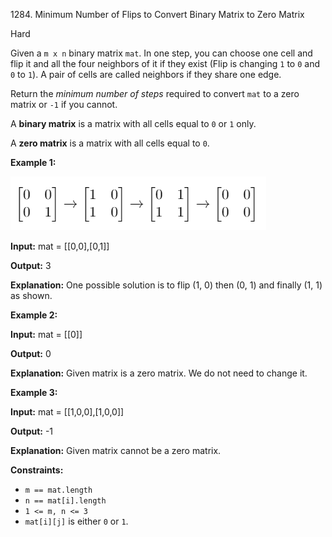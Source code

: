 1284\. Minimum Number of Flips to Convert Binary Matrix to Zero Matrix

Hard

Given a `m x n` binary matrix `mat`. In one step, you can choose one cell and flip it and all the four neighbors of it if they exist (Flip is changing `1` to `0` and `0` to `1`). A pair of cells are called neighbors if they share one edge.

Return the _minimum number of steps_ required to convert `mat` to a zero matrix or `-1` if you cannot.

A **binary matrix** is a matrix with all cells equal to `0` or `1` only.

A **zero matrix** is a matrix with all cells equal to `0`.

**Example 1:**

![](matrix.png)

**Input:** mat = [[0,0],[0,1]]

**Output:** 3

**Explanation:** One possible solution is to flip (1, 0) then (0, 1) and finally (1, 1) as shown.

**Example 2:**

**Input:** mat = [[0]]

**Output:** 0

**Explanation:** Given matrix is a zero matrix. We do not need to change it.

**Example 3:**

**Input:** mat = [[1,0,0],[1,0,0]]

**Output:** -1

**Explanation:** Given matrix cannot be a zero matrix.

**Constraints:**

*   `m == mat.length`
*   `n == mat[i].length`
*   `1 <= m, n <= 3`
*   `mat[i][j]` is either `0` or `1`.